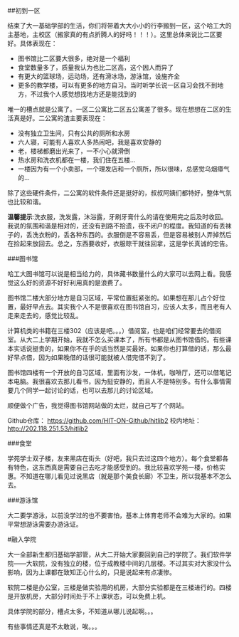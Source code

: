 ##初到一区

结束了大一基础学部的生活，你们将带着大大小小的行李搬到一区，这个哈工大的主基地，主校区（搬家真的有点折腾人的好吗！！！）。这里总体来说比二区要好。具体表现在：

* 图书馆比二区要大很多，绝对是一个福利
* 食堂数量多了，质量我认为也比二区高，这个因人而异了
* 有更大的篮球场，运动场，还有滑冰场，游泳馆，设施齐全
* 更多的教学楼，可以有更多的地方自习。当时听学长说一区自习会找不到地方，不过我个人感觉想找地方还是能找到的

唯一的槽点就是公寓了。一区二公寓比二区五公寓差了很多。现在想想在二区的生活真是好。二公寓的渣主要表现在：

* 没有独立卫生间，只有公共的厕所和水房
* 六人寝，可能有人喜欢人多热闹吧，我是喜欢安静的
* 老，楼梯都磨出光来了，一不小心就滑倒
* 热水房和洗衣机都在一楼，我们住在五楼...
* 一楼因为有一个小卖部，一个理发店和一个厕所，所以很味，总感觉乌烟瘴气的...

除了这些硬件条件，二公寓的软件条件还是挺好的，叔叔阿姨们都特好，整体气氛也比较和谐。

**温馨提示**:洗衣服，洗发露，沐浴露，牙刷牙膏什么的请在使用完之后及时收回。我说的氛围和谐是相对的，还没有到路不拾遗，夜不闭户的程度。我知道的有丢袜子的，丢洗衣粉的，丢各种东西的。衣服倒是不容易丢，但是容易被别人弄掉然后在捡起来放回去。总之，东西要收好，衣服晾干就往回拿，这是学长真诚的忠告。


###图书馆

哈工大图书馆可以说是相当给力的，具体藏书数量什么的大家可以去网上看。我感觉这么好的资源不好好利用真的是浪费了。

图书馆二楼大部分地方是自习区域，平常位置挺紧张的。如果想在那儿占个好位置，最好早点去。其实我个人不是很喜欢在图书馆自习，应该人太多，而且老有人走来走去的，感觉比较乱。

计算机类的书籍在三楼302（应该是吧。。。）借阅室，也是咱们经常要去的借阅室。从大二上学期开始，我就不怎么买课本了，所有书都是从图书馆借的。有些课本实话说挺贵的，如果你不在乎的话当然是买最好。如果你也打算借的话，那么最好早点借，因为如果晚借的话很可能就被人借完借不到了。

图书馆四楼有一个开放的自习区域，里面有沙发，一体机，咖啡厅，还可以借笔记本电脑。我很喜欢去那儿看书，因为挺安静的，而且人不是特别多。有什么事情需要几个同学一起讨论的话，也可以去那儿的讨论区域。 

顺便做个广告，我觉得图书馆网站做的太烂，就自己写了个网站。

Github仓库： https://github.com/HIT-ON-Github/hitlib2
校内地址：http://202.118.251.53/hitlib2

###食堂

学苑学士双子楼，友来黑店在街头（好吧，我只去过这四个地方）。每个食堂都各有特色，这东西真是需要自己去吃才能感受到的。我比较喜欢学苑一楼，价格实惠。不知道在哪儿看见过说黑店（就是那个美食长廊）不卫生，所以我基本不怎么去。

###游泳馆

大二要学游泳，以前没学过的也不要害怕，基本上体育老师不会难为大家的。如果平常想游泳需要办游泳证。

#融入学院

大一全部新生都归基础学部管，从大二开始大家要回到自己的学院了。我们软件学院——大软院，没有独立的楼，位于成教楼中间的几层楼。不过其实对大家没什么影响，因为上课都在致知正心什么的，只是说起来有点凄惨。

软院二楼是办公室，三楼是做实验用的机房，大部分实验都是在三楼进行的。四楼是开放机房，大部分时间处于不上课状态，可以免费上机。

具体学院的部分，槽点太多，不知道从哪儿说起啊。。。

有些事情还真是不太敢说，唉。。。

